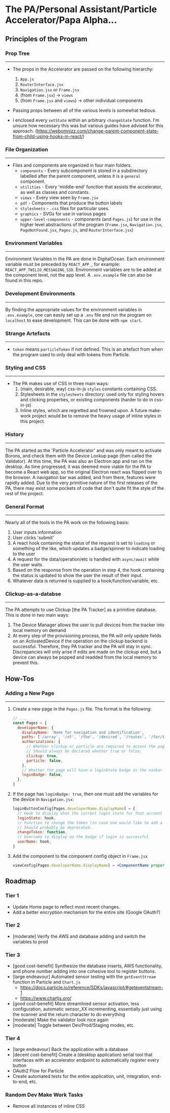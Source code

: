 # The PA/Personal Assistant/Particle Accelerator/Papa Alpha...

## Principles of the Program

### Prop Tree

---

- The props in the Accelerator are passed on the following hierarchy:

  1. `App.js`
  2. `RouterInterface.jsx`
  3. `Navigation.jsx` or `Frame.jsx`
  4. (from `Frame.jsx`) -> `views`
  5. (from `Frame.jsx` and `views`) -> other individual components

- Passing props between all of the various levels is somewhat tedious.
- I enclosed every `setState` within an arbitrary `changeState` function. I'm unsure how necessary this was but various guides have advised for this approach. (https://webomnizz.com/change-parent-component-state-from-child-using-hooks-in-react/)

### File Organization

---

- Files and components are organized in four main folders.
  - `components` - Every subcomponent is stored in a subdirectory labelled after the parent component, unless it is a `general` component.
  - `utilities` - Every 'middle-end' function that assists the accelerator, as well as classes and constants.
  - `views` - Every view seen by `Frame.jsx`
  - `pdf` - Components that produce the button labels
  - `stylesheets` - `.css` files for particular uses.
  - `graphics` - SVGs for use in various pages
  - `upper-level-components` - components (and `Pages.js`) for use in the higher level abstractions of the program
    (`Frame.jsx`, `Navigation.jsx`, `PageNotFound.jsx`, `Pages.js`, and `RouterInterface.jsx`)

### Environment Variables

---

Environment Variables in the PA are done in DigitalOcean. Each environment variable must be preceded by `REACT_APP_`, for example: `REACT_APP_TWILIO_MESSAGING_SID`. Environment variables are to be added at the component level, not the app level.
A `.env.example` file can also be found in this repo.

### Development Environments

---

By finding the appropriate values for the environment variables in `.env.example`, one can easily set up a `.env` file and run the program on `localhost` to ease development. This can be done with `npm start`.

### Strange Artefacts

---

- `token` means `particleToken` if not defined. This is an artefact from when the program used to only deal with tokens from Particle.

### Styling and CSS

---

- The PA makes use of CSS in three main ways:
  1. (main, desirable, way) css-in-js `styles` constants containing CSS.
  2. Stylesheets in the `stylesheets` directory: used only for styling hovers and clicking properties, or existing components (harder to do in css-in-js)
  3. Inline styles, which are regretted and frowned upon. A future make-work project would be to remove the heavy usage of inline styles in this project.

### History

---

The PA started as the 'Particle Accelerator' and was only meant to activate Borons, and check them with the Device Lookup page (then called the Validator).
At this time, the PA was also an Electron app and ran on the desktop. As time progressed, it was deemed more viable for the PA
to become a React web app, so the original Electron react was flipped over to the browser. A navigation bar was added, and
from there, features were rapidly added. Due to the very primitive nature of the first releases of the PA, there may exist
some pockets of code that don't quite fit the style of the rest of the project.

### General Format

---

Nearly all of the tools in the PA work on the following basis:

1. User inputs information
2. User clicks 'submit'
3. A react hook containing the status of the request is set to `loading` or something of the like, which updates a badge/spinner to indicate loading to the user
4. A request for the data/operation/etc is handled with `async/await` while the user waits
5. Based on the response from the operation in step 4, the hook containing the status is updated to show the user the result of their input.
6. Whatever data is returned is supplied to a hook/function/variable, etc.

### Clickup-as-a-databse

---

The PA attempts to use Clickup [the PA Tracker] as a primitive database. This is done in two main ways:

1. The Device Manager allows the user to pull devices from the tracker into local memory on demand
2. At every step of the provisioning process, the PA will only update fields on an ActivatedDevice if the operation on the clickup backend is successful. Therefore, they PA tracker and the PA will stay in sync. Discrepancies will only arise if edits are made on the clickup end, but a device can always be popped and readded from the local memory to prevent this.

## How-Tos

### Adding a New Page

---

1. Create a new page in the `Pages.js` file. The format is the following:

   ```js
   // ...
   const Pages = {
     developerName: {
       displayName: 'Name for navigation and identification',
       paths: ['/array', '/of', '/the', '/desired', '/routes', '/for/the/page'],
       authorizations: {
         // Whether clickup or particle are required to access the page or not
         // Should always be declared whether true or false.
         clickup: true,
         particle: false,
       },
       // Whether the page will have a loginState badge in the navbar. Generally not touched.
       loginBadge: false,
     },
   }
   ```

2. If the page has `loginBadge: true`, then one must add the variables for the device in `Navigation.jsx`:

   ```js
   loginButtonConfig[Pages.developerName.displayName] = {
     // Hook to display what the current login state for that account is.
     loginState: hook,
     // Function to change the token (in case one would like to add a logout button to the badge)
     // Should probably be deprecated.
     changeToken: function,
     // Username to display on the badge if login is successful
     userName: hook,
   }
   ```

3. Add the component to the component config object in `Frame.jsx`

   ```jsx
   viewConfig[Pages.developerName.displayName] = <ComponentName properties={goHere} />
   ```

## Roadmap

### Tier 1

- Update Home page to reflect most recent changes.
- Add a better encryption mechanism for the entire site (Google OAuth?)

### Tier 2

- [moderate] Verify the AWS and database adding and switch the variables to prod

### Tier 3

- [good cost-benefit] Synthesize the database inserts, AWS functionality, and phone number adding into one cohesive tool to register buttons.
- [large endeavour] Automated sensor testing with the `getEventStream` function in Particle and `Chart.js`
  - https://docs.particle.io/reference/SDKs/javascript/#geteventstream-1
  - https://www.chartjs.org/
- [good cost-benefit] More streamlined sensor activation, less configuration, automatic sensor_XX incrementing, essentially just using the scanner and the return character to do everything
- [moderate] Make the validator look nice again
- [moderate] Toggle between Dev/Prod/Staging modes, etc.

### Tier 4

- [large endeavour] Back the application with a database
- [decent cost-benefit] Create a (desktop application) serial tool that interfaces with an accelerator endpoint to automatically register every button
- OAuth2 Flow for Particle
- Create automated tests for the entire application, unit, integration, end-to-end, etc.

### Random Dev Make Work Tasks

- Remove all instances of inline CSS
